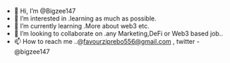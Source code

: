 - 👋 Hi, I’m @Bigzee147
- 👀 I’m interested in .learning as much as possible.
- 🌱 I’m currently learning .More about web3 etc.
- 💞️ I’m looking to collaborate on .any Marketing,DeFi or Web3 based job..
- 📫 How to reach me ..@favourziprebo556@gmail.com , twitter  -@bigzee147

<!---
Bigzee147/Bigzee147 is a ✨ special ✨ repository because its `README.md` (this file) appears on your GitHub profile.
You can click the Preview link to take a look at your changes.
--->
